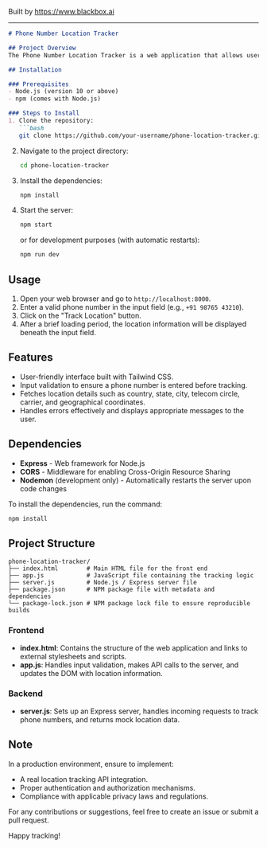 
Built by https://www.blackbox.ai

---

```markdown
# Phone Number Location Tracker

## Project Overview
The Phone Number Location Tracker is a web application that allows users to enter a phone number and track its geographical location. The application features a simple user interface where users can input a phone number and receive location information such as the country, state, city, telecom circle, carrier, and geographical coordinates.

## Installation

### Prerequisites
- Node.js (version 10 or above)
- npm (comes with Node.js)

### Steps to Install
1. Clone the repository:
   ```bash
   git clone https://github.com/your-username/phone-location-tracker.git
   ```
2. Navigate to the project directory:
   ```bash
   cd phone-location-tracker
   ```
3. Install the dependencies:
   ```bash
   npm install
   ```
4. Start the server:
   ```bash
   npm start
   ```
   or for development purposes (with automatic restarts):
   ```bash
   npm run dev
   ```

## Usage
1. Open your web browser and go to `http://localhost:8000`.
2. Enter a valid phone number in the input field (e.g., `+91 98765 43210`).
3. Click on the "Track Location" button.
4. After a brief loading period, the location information will be displayed beneath the input field.

## Features
- User-friendly interface built with Tailwind CSS.
- Input validation to ensure a phone number is entered before tracking.
- Fetches location details such as country, state, city, telecom circle, carrier, and geographical coordinates.
- Handles errors effectively and displays appropriate messages to the user.

## Dependencies
- **Express** - Web framework for Node.js  
- **CORS** - Middleware for enabling Cross-Origin Resource Sharing  
- **Nodemon** (development only) - Automatically restarts the server upon code changes

To install the dependencies, run the command:
```bash
npm install
```

## Project Structure
```plaintext
phone-location-tracker/
├── index.html        # Main HTML file for the front end
├── app.js            # JavaScript file containing the tracking logic
├── server.js         # Node.js / Express server file
├── package.json      # NPM package file with metadata and dependencies
└── package-lock.json # NPM package lock file to ensure reproducible builds
```

### Frontend
- **index.html**: Contains the structure of the web application and links to external stylesheets and scripts.
- **app.js**: Handles input validation, makes API calls to the server, and updates the DOM with location information.

### Backend
- **server.js**: Sets up an Express server, handles incoming requests to track phone numbers, and returns mock location data.

## Note
In a production environment, ensure to implement:
- A real location tracking API integration.
- Proper authentication and authorization mechanisms.
- Compliance with applicable privacy laws and regulations.

For any contributions or suggestions, feel free to create an issue or submit a pull request.

Happy tracking!
```